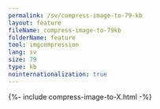 ```yaml
---
permalink: /sv/compress-image-to-79-kb
layout: feature
fileName: compress-image-to-79kb
folderName: feature
tool: imgcompression
lang: sv
size: 79
type: kb
nointernationalization: true
---
```

{%- include compress-image-to-X.html -%}
      